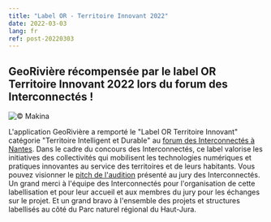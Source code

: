 ```yaml
---
title: "Label OR - Territoire Innovant 2022"
date: 2022-03-03
lang: fr
ref: post-20220303
---
```


<h2>
GeoRivière récompensée par le label OR Territoire Innovant 2022 lors du forum des Interconnectés ! 
</h2>

<p>
<img alt="© Makina" src="https://georiviere.fr/assets/img/labelor.jpg" title="Label Or interconnectés - ©Makina"/>
</p>
<p>
L'application GeoRivière a remporté le "Label OR Territoire Innovant" catégorie "Territoire Intelligent et Durable" au <a href="https://www.interconnectes.com">forum des Interconnectés à Nantes</a>. Dans le cadre du concours des Interconnectés, ce label valorise les initiatives des collectivités qui mobilisent les technologies numériques et pratiques innovantes au service des territoires et de leurs habitants. Vous pouvez visionner le <a href="https://territoire-innovant-2022.streamfizz.live/media/ckzv27hl7263416qjvizj0holan">pitch de l'audition</a> présenté au jury des Interconnectés. Un grand merci à l'équipe des Interconnectés pour l'organisation de cette labellisation et pour leur accueil et aux membres du jury pour les échanges sur le projet. Et un grand bravo à l'ensemble des projets et structures labellisés au côté du Parc naturel régional du Haut-Jura. </p>